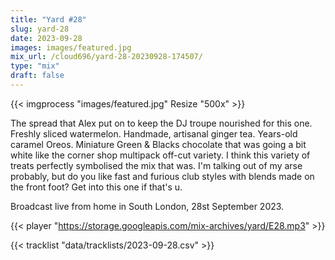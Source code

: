 ```yaml
---
title: "Yard #28"
slug: yard-28
date: 2023-09-28
images: images/featured.jpg
mix_url: /cloud696/yard-28-20230928-174507/
type: "mix"
draft: false
---
```


{{< imgprocess "images/featured.jpg" Resize "500x" >}}

The spread that Alex put on to keep the DJ troupe nourished for this one. Freshly sliced watermelon. Handmade, artisanal ginger tea. Years-old caramel Oreos. Miniature Green & Blacks chocolate that was going a bit white like the corner shop multipack off-cut variety. I think this variety of treats perfectly symbolised the mix that was. I'm talking out of my arse probably, but do you like fast and furious club styles with blends made on the front foot? Get into this one if that's u.

Broadcast live from home in South London, 28st September 2023.

{{< player "https://storage.googleapis.com/mix-archives/yard/E28.mp3" >}}

{{< tracklist "data/tracklists/2023-09-28.csv" >}}
